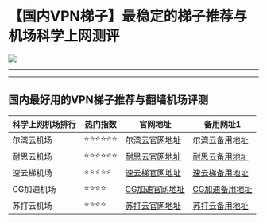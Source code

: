 # 【国内VPN梯子】最稳定的梯子推荐与机场科学上网测评

<!DOCTYPE html>
<html>
<head>
 <meta charset="utf-8">
</head>
<body>
<a href="https://ihaoke.vip"><img src="https://www.cnvintage.org/assets/files/2024-12-28/1735370832-850663-vpn.png"> </a>
</body>
</html>

----
----

## 国内最好用的VPN梯子推荐与翻墙机场评测

|  科学上网机场排行   | 热门指数 | 官网地址  | 备用网址1 | 
|  ----  | ----  | ---- | ---- |
| 尔湾云机场 | ⭐⭐⭐⭐⭐⭐ | [尔湾云官网地址](https://go.1vpn.cc/ewan) | [尔湾云备用地址](https://go.51tz.cc/fjcloud) |
| 耐思云机场 | ⭐⭐⭐⭐⭐⭐ | [耐思云官网地址](https://go.1vpn.cc/nisi) | [耐思云备用地址](https://go.51tz.cc/nicecloud) |
| 速云梯机场 | ⭐⭐⭐⭐⭐ | [速云梯官网地址](https://go.1vpn.cc/suyu) | [速云梯备用地址](https://go.51tz.cc/sycloud) |
| CG加速机场 | ⭐⭐⭐⭐ | [CG加速官网地址](https://go.1vpn.cc/cybg) | [CG加速备用地址](https://go.51tz.cc/cyber) |
| 苏打云机场 | ⭐⭐⭐⭐ | [苏打云官网地址](https://go.1vpn.cc/soda) | [苏打云备用地址](https://go.51tz.cc/sodacloud) |
